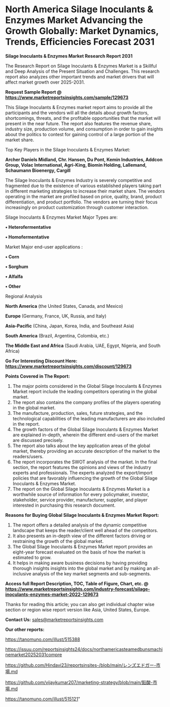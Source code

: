 # North America Silage Inoculants & Enzymes Market Advancing the Growth Globally: Market Dynamics, Trends, Efficiencies Forecast 2031

<strong>Silage Inoculants & Enzymes Market Research Report 2031</strong>

The Research Report on Silage Inoculants & Enzymes Market is a Skillful and Deep Analysis of the Present Situation and Challenges. This research report also analyzes other important trends and market drivers that will affect market growth over 2025-2031.

<strong>Request Sample Report @ <a href=https://www.marketreportsinsights.com/sample/129673>https://www.marketreportsinsights.com/sample/129673</a></strong>

This Silage Inoculants & Enzymes market report aims to provide all the participants and the vendors will all the details about growth factors, shortcomings, threats, and the profitable opportunities that the market will present in the near future. The report also features the revenue share, industry size, production volume, and consumption in order to gain insights about the politics to contest for gaining control of a large portion of the market share.

Top Key Players in the Silage Inoculants & Enzymes Market:

<strong>Archer Daniels Midland, Chr. Hansen, Du Pont, Kemin Industries, Addcon Group, Volac International, Agri-King, Biomin Holding, Lallemand, Schaumann Bioenergy, Cargill</strong>

The Silage Inoculants & Enzymes Industry is severely competitive and fragmented due to the existence of various established players taking part in different marketing strategies to increase their market share. The vendors operating in the market are profiled based on price, quality, brand, product differentiation, and product portfolio. The vendors are turning their focus increasingly on product customization through customer interaction.

Silage Inoculants & Enzymes Market Major Types are:

<strong>• Heterofermentative

• Homofermentative</strong>

Market Major end-user applications :

<strong>• Corn

• Sorghum

• Alfalfa

• Other</strong>

Regional Analysis

</u><strong><b>North America</b></strong> (the United States, Canada, and Mexico)

<strong><b>Europe </b></strong>(Germany, France, UK, Russia, and Italy)

<strong><b>Asia-Pacific</b></strong> (China, Japan, Korea, India, and Southeast Asia)

<strong><b>South America</b></strong> (Brazil, Argentina, Colombia, etc.)

<strong><b>The Middle East and Africa</b></strong> (Saudi Arabia, UAE, Egypt, Nigeria, and South Africa)

<strong>Go For Interesting Discount Here: <a href=https://www.marketreportsinsights.com/discount/129673>https://www.marketreportsinsights.com/discount/129673</a></strong>

<strong>Points Covered in The Report:</strong>
<ol>
  <li>The major points considered in the Global Silage Inoculants & Enzymes Market report include the leading competitors operating in the global market.</li>
  <li>The report also contains the company profiles of the players operating in the global market.</li>
  <li>The manufacture, production, sales, future strategies, and the technological capabilities of the leading manufacturers are also included in the report.</li>
  <li>The growth factors of the Global Silage Inoculants & Enzymes Market are explained in-depth, wherein the different end-users of the market are discussed precisely.</li>
  <li>The report also talks about the key application areas of the global market, thereby providing an accurate description of the market to the readers/users.</li>
  <li>The report incorporates the SWOT analysis of the market. In the final section, the report features the opinions and views of the industry experts and professionals. The experts analyzed the export/import policies that are favorably influencing the growth of the Global Silage Inoculants & Enzymes Market.</li>
  <li>The report on the Global Silage Inoculants & Enzymes Market is a worthwhile source of information for every policymaker, investor, stakeholder, service provider, manufacturer, supplier, and player interested in purchasing this research document.</li>
</ol>
<strong>Reasons for Buying Global Silage Inoculants & Enzymes Market Report:</strong>

<ol>
  <li>The report offers a detailed analysis of the dynamic competitive landscape that keeps the reader/client well ahead of the competitors.</li>
  <li>It also presents an in-depth view of the different factors driving or restraining the growth of the global market.</li>
  <li>The Global Silage Inoculants & Enzymes Market report provides an eight-year forecast evaluated on the basis of how the market is estimated to grow.</li>
  <li>It helps in making aware business decisions by having providing thorough insights insights into the global market and by making an all-inclusive analysis of the key market segments and sub-segments.</li>
</ol>
<strong>Access full Report Description, TOC, Table of Figure, Chart, etc. @ <a href=https://www.marketreportsinsights.com/industry-forecast/silage-inoculants-enzymes-market-2022-129673>https://www.marketreportsinsights.com/industry-forecast/silage-inoculants-enzymes-market-2022-129673</a></strong>


Thanks for reading this article; you can also get individual chapter wise section or region wise report version like Asia, United States, Europe.

<strong>Contact Us:</strong>
sales@marketreportsinsights.com

<strong>Our other reports:</strong>

<a href=https://tanomuno.com/illust/515388>https://tanomuno.com/illust/515388</a>

<a href=https://issuu.com/reportsinsights24/docs/northamericasteamedbunsmachinemarket20252031compre>https://issuu.com/reportsinsights24/docs/northamericasteamedbunsmachinemarket20252031compre</a>

<a href=https://github.com/Hindavi23/reportsinsites-/blob/main/レンズエドガー-市場.md>https://github.com/Hindavi23/reportsinsites-/blob/main/レンズエドガー-市場.md</a>

<a href=https://github.com/vijaykumar207/marketing-strategy/blob/main/鉛酸-市場.md>https://github.com/vijaykumar207/marketing-strategy/blob/main/鉛酸-市場.md</a>

<a href=https://tanomuno.com/illust/515121>https://tanomuno.com/illust/515121</a>"
